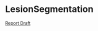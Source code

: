 # LesionSegmentation

[Report Draft](https://github.com/rtgunti/LesionSegmentation/blob/master/Report_Draft.pdf)
